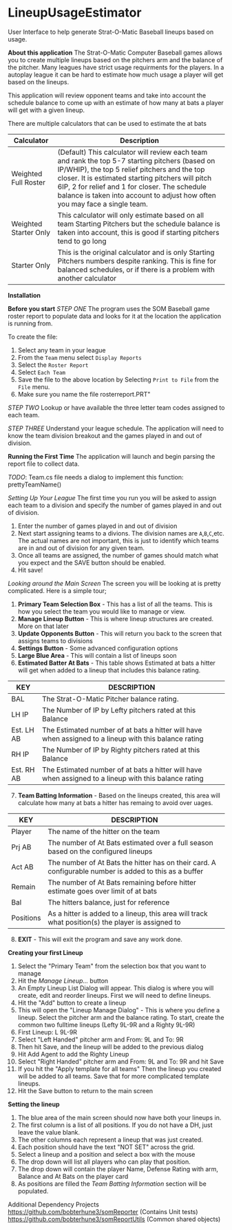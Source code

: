 # LineupUsageEstimator
User Interface to help generate Strat-O-Matic Baseball lineups based on usage.

**About this application**
The Strat-O-Matic Computer Baseball games allows you to create multiple lineups based on the pitchers arm and the balance of the pitcher.  Many leagues have strict usage requirments for the players.  In a autoplay league it can be hard to estimate how much usage a player will get based on the lineups.

This application will review opponent teams and take into account the schedule balance to come up with an estimate of how many at bats a player will get with a given lineup.

There are multiple calculators that can be used to estimate the at bats

| Calculator | Description |
| --- | --- |
| Weighted Full Roster | (Default) This calculator will review each team and rank the top 5-7 starting pitchers (based on IP/WHIP), the top 5 relief pitchers and the top closer.  It is estimated starting pitchers will pitch 6IP, 2 for relief and 1 for closer.  The schedule balance is taken into account to adjust how often you may face a single team. |
| Weighted Starter Only  | This calculator will only estimate based on all team Starting Pitchers but the schedule balance is taken into account, this is good if starting pitchers tend to go long |
| Starter Only | This is the original calculator and is only Starting Pitchers numbers despite ranking.  This is fine for balanced schedules, or if there is a problem with another calculator |

**Installation**


**Before you start**
*STEP ONE* 
The program uses the SOM Baseball game roster report to populate data and looks for it at the location the application is running from.  

To create the file:
1. Select any team in your league
2. From the `Team` menu select `Display Reports`
3. Select the `Roster Report`
4. Select `Each Team`
5. Save the file to the above location by Selecting `Print to File` from the `File` menu.
6.  Make sure you name the file rosterreport.PRT"

*STEP TWO*
Lookup or have available the three letter team codes assigned to each team.

*STEP THREE*
Understand your league schedule.  The application will need to know the team division breakout and the games played in and out of division.

**Running the First Time**
The application will launch and begin parsing the report file to collect data.

*TODO*:   Team.cs file needs a dialog to implement this function: prettyTeamName()

*Setting Up Your League*
The first time you run you will be asked to assign each team to a division and specify the number of games played in and out of division.  
  1. Enter the number of games played in and out of division
  2. Next start assigning teams to a divions.  The division names are `A`,`B`,`C`,etc.  The actual names are not important, this is just to identify which teams are in and out of division for any given team.
  3. Once all teams are assigned, the number of games should match what you expect and the SAVE button should be enabled.
  4. Hit save!

*Looking around the Main Screen*
The screen you will be looking at is pretty complicated.  Here is a simple tour;
1. **Primary Team Selection Box** - This has a list of all the teams.  This is how you select the team you would like to manage or view.
2. **Manage Lineup Button** - This is where lineup structures are created.  More on that later
3. **Update Opponents Button** - This will return you back to the screen that assigns teams to divisions
4. **Settings Button** - Some advanced configuration options
5. **Large Blue Area** - This will contain a list of lineups soon
6. **Estimated Batter At Bats**  - This table shows Estimated at bats a hitter will get when added to a lineup that includes this balance rating.

| KEY | DESCRIPTION |
| --- | --- |
| BAL | The Strat-O-Matic Pitcher balance rating.  |
| LH IP | The Number of IP by Lefty pitchers rated at this Balance|
| Est. LH AB | The Estimated number of at bats a hitter will have when assigned to a lineup with this balance rating |
| RH IP | The Number of IP by Righty pitchers rated at this Balance|
| Est. RH AB | The Estimated number of at bats a hitter will have when assigned to a lineup with this balance rating |

7. **Team Batting Information** - Based on the lineups created, this area will calculate how many at bats a hitter has remaing to avoid over uages.

| KEY | DESCRIPTION |
| --- | --- |
| Player | The name of the hitter on the team |
| Prj AB | The number of At Bats estimated over a full season based on the configured lineups |
| Act AB | The number of At Bats the hitter has on their card.  A configurable number is added to this as a buffer |
| Remain | The number of At Bats remaining before hitter estimate goes over limit of at bats |
| Bal | The hitters balance, just for reference |
| Positions | As a hitter is added to a lineup, this area will track what position(s) the player is assigned to|

8. **EXIT** - This will exit the program and save any work done.

**Creating your first Lineup**

1. Select the "Primary Team" from the selection box that you want to manage
2. Hit the *Manage Lineup...* button
3. An Empty Lineup List Dialog will appear.  This dialog is where you will create, edit and reorder lineups.  First we will need to define lineups.
4. Hit the "Add" button to create a lineup
5. This will open the "Lineup Manage Dialog" - This is where you define a lineup.  Select the pitcher arm and the balance rating.  To start, create the common two fulltime lineups (Lefty 9L-9R and a Righty 9L-9R)
6. First Lineup: L 9L-9R
7. Select "Left Handed" pitcher arm and From: 9L and To: 9R
8. Then hit Save, and the lineup will be added to the previous dialog
9. Hit Add Agent to add the Righty Lineup
10. Select "Right Handed" pitcher arm and From: 9L and To: 9R and hit Save
11. If you hit the "Apply template for all teams" Then the lineup you created will be added to all teams.  Save that for more complicated template lineups.
12. Hit the Save button to return to the main screen

**Setting the lineup**
1. The blue area of the main screen should now have both your lineups in.  
2. The first column is a list of all positions.  If you do not have a DH, just leave the value blank.
3. The other columns each represent a lineup that was just created.
4. Each position should have the text "NOT SET" across the grid. 
5. Select a lineup and a position and select a box with the mouse
6. The drop down will list all players who can play that position.
7. The drop down will contain the player Name, Defense Rating with arm, Balance and At Bats on the player card
8. As positions are filled the *Team Batting Information* section will be populated.





Additional Dependency Projects
https://github.com/bobterhune3/somReporter   (Contains Unit tests)
https://github.com/bobterhune3/somReportUtils (Common shared objects)
